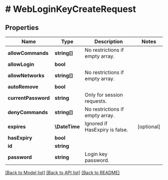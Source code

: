 # # WebLoginKeyCreateRequest

## Properties

Name | Type | Description | Notes
------------ | ------------- | ------------- | -------------
**allowCommands** | **string[]** | No restrictions if empty array. |
**allowLogin** | **bool** |  |
**allowNetworks** | **string[]** | No restrictions if empty array. |
**autoRemove** | **bool** |  |
**currentPassword** | **string** | Only for session requests. |
**denyCommands** | **string[]** | No restrictions if empty array. |
**expires** | **\DateTime** | Ignored if HasExpiry is false. | [optional]
**hasExpiry** | **bool** |  |
**id** | **string** |  |
**password** | **string** | Login key password. |

[[Back to Model list]](../../README.md#models) [[Back to API list]](../../README.md#endpoints) [[Back to README]](../../README.md)
